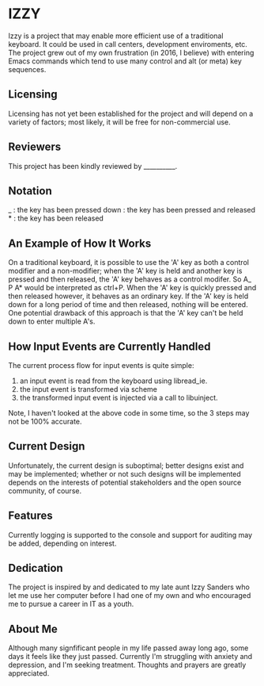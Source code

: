IZZY
====

Izzy is a project that may enable more efficient use of a traditional
keyboard.  It could be used in call centers, development enviroments,
etc.  The project grew out of my own frustration (in 2016, I believe)
with entering Emacs commands which tend to use many control and alt
(or meta) key sequences.

Licensing
---------

Licensing has not yet been established for the project and will depend
on a variety of factors; most likely, it will be free for non-commercial use.

Reviewers
---------

This project has been kindly reviewed by __________.

Notation
--------

<key>_ : the key has been pressed down
<key>  : the key has been pressed and released
<key>* : the key has been released

An Example of How It Works
--------------------------

On a traditional keyboard, it is possible to use the 'A' key as both a
control modifier and a non-modifier; when the 'A' key is held and
another key is pressed and then released, the 'A' key behaves as a
control modifer. So A_ P A* would be interpreted as ctrl+P.  When the
'A' key is quickly pressed and then released however, it behaves as an
ordinary key. If the 'A' key is held down for a long period of time
and then released, nothing will be entered.  One potential drawback of
this approach is that the 'A' key can't be held down to enter multiple
A's.

How Input Events are Currently Handled
--------------------------------------

The current process flow for input events is quite simple:

1) an input event is read from the keyboard using libread_ie.
2) the input event is transformed via scheme
3) the transformed input event is injected via a call to libuinject.

Note, I haven't looked at the above code in some time, so the 3 steps
may not be 100% accurate.

Current Design
--------------

Unfortunately, the current design is suboptimal; better designs exist
and may be implemented; whether or not such designs will be
implemented depends on the interests of potential stakeholders and the
open source community, of course.

Features
--------

Currently logging is supported to the console and support for auditing
may be added, depending on interest.

Dedication
----------

The project is inspired by and dedicated to my late aunt Izzy Sanders
who let me use her computer before I had one of my own and who
encouraged me to pursue a career in IT as a youth.

About Me
--------

Although many signfificant people in my life passed away long ago,
some days it feels like they just passed. Currently I'm struggling
with anxiety and depression, and I'm seeking treatment.  Thoughts and
prayers are greatly appreciated.
